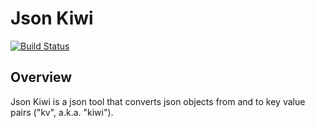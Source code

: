 Json Kiwi
===

[![Build Status](https://travis-ci.org/tuliren/json_kiwi.svg?branch=master)](https://travis-ci.org/tuliren/json_kiwi)

## Overview
Json Kiwi is a json tool that converts json objects from and to key value pairs ("kv", a.k.a. "kiwi").
